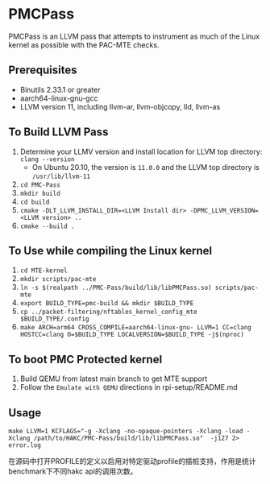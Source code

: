 PMCPass
=======

PMCPass is an LLVM pass that attempts to instrument as much of the Linux kernel
as possible with the PAC-MTE checks.

Prerequisites
-------------
* Binutils 2.33.1 or greater 
* aarch64-linux-gnu-gcc
* LLVM version 11, including llvm-ar, llvm-objcopy, lld, llvm-as

To Build LLVM Pass
------------------

1. Determine your LLMV version and install location for LLVM top directory: `clang --version`
   * On Ubuntu 20.10, the version is `11.0.0` and the LLVM top directory is
   `/usr/lib/llvm-11`
1. `cd PMC-Pass`
1. `mkdir build`
1. `cd build`
1. `cmake -DLT_LLVM_INSTALL_DIR=<LLVM Install dir> -DPMC_LLVM_VERSION=<LLVM
version> ..`
1. `cmake --build .`

To Use while compiling the Linux kernel
---------------------------------------

1. `cd MTE-kernel`
1. `mkdir scripts/pac-mte`
1. `ln -s $(realpath ../PMC-Pass/build/lib/libPMCPass.so) scripts/pac-mte`
1. `export BUILD_TYPE=pmc-build && mkdir $BUILD_TYPE`
1. `cp ../packet-filtering/nftables_kernel_config_mte $BUILD_TYPE/.config`
1. `make ARCH=arm64 CROSS_COMPILE=aarch64-linux-gnu- LLVM=1 CC=clang
HOSTCC=clang O=$BUILD_TYPE LOCALVERSION=$BUILD_TYPE -j$(nproc)`

To boot PMC Protected kernel
----------------------------

1. Build QEMU from latest main branch to get MTE support
1. Follow the `Emulate with QEMU` directions in rpi-setup/README.md

## Usage
```
make LLVM=1 KCFLAGS="-g -Xclang -no-opaque-pointers -Xclang -load -Xclang /path/to/HAKC/PMC-Pass/build/lib/libPMCPass.so"  -j127 2> error.log
```

在源码中打开PROFILE的定义以启用对特定驱动profile的插桩支持，作用是统计benchmark下不同hakc api的调用次数。
